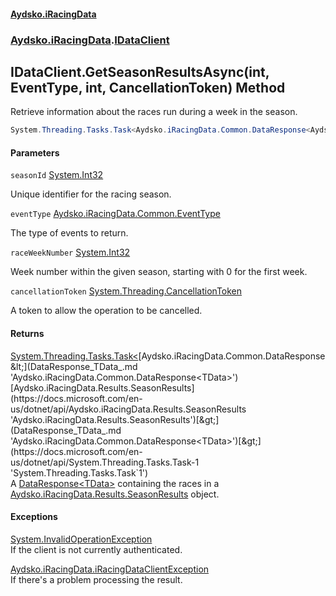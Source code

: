 #### [Aydsko.iRacingData](index.md 'index')
### [Aydsko.iRacingData](index.md#Aydsko.iRacingData 'Aydsko.iRacingData').[IDataClient](IDataClient.md 'Aydsko.iRacingData.IDataClient')

## IDataClient.GetSeasonResultsAsync(int, EventType, int, CancellationToken) Method

Retrieve information about the races run during a week in the season.

```csharp
System.Threading.Tasks.Task<Aydsko.iRacingData.Common.DataResponse<Aydsko.iRacingData.Results.SeasonResults>> GetSeasonResultsAsync(int seasonId, Aydsko.iRacingData.Common.EventType eventType, int raceWeekNumber, System.Threading.CancellationToken cancellationToken=default(System.Threading.CancellationToken));
```
#### Parameters

<a name='Aydsko.iRacingData.IDataClient.GetSeasonResultsAsync(int,Aydsko.iRacingData.Common.EventType,int,System.Threading.CancellationToken).seasonId'></a>

`seasonId` [System.Int32](https://docs.microsoft.com/en-us/dotnet/api/System.Int32 'System.Int32')

Unique identifier for the racing season.

<a name='Aydsko.iRacingData.IDataClient.GetSeasonResultsAsync(int,Aydsko.iRacingData.Common.EventType,int,System.Threading.CancellationToken).eventType'></a>

`eventType` [Aydsko.iRacingData.Common.EventType](https://docs.microsoft.com/en-us/dotnet/api/Aydsko.iRacingData.Common.EventType 'Aydsko.iRacingData.Common.EventType')

The type of events to return.

<a name='Aydsko.iRacingData.IDataClient.GetSeasonResultsAsync(int,Aydsko.iRacingData.Common.EventType,int,System.Threading.CancellationToken).raceWeekNumber'></a>

`raceWeekNumber` [System.Int32](https://docs.microsoft.com/en-us/dotnet/api/System.Int32 'System.Int32')

Week number within the given season, starting with 0 for the first week.

<a name='Aydsko.iRacingData.IDataClient.GetSeasonResultsAsync(int,Aydsko.iRacingData.Common.EventType,int,System.Threading.CancellationToken).cancellationToken'></a>

`cancellationToken` [System.Threading.CancellationToken](https://docs.microsoft.com/en-us/dotnet/api/System.Threading.CancellationToken 'System.Threading.CancellationToken')

A token to allow the operation to be cancelled.

#### Returns
[System.Threading.Tasks.Task&lt;](https://docs.microsoft.com/en-us/dotnet/api/System.Threading.Tasks.Task-1 'System.Threading.Tasks.Task`1')[Aydsko.iRacingData.Common.DataResponse&lt;](DataResponse_TData_.md 'Aydsko.iRacingData.Common.DataResponse<TData>')[Aydsko.iRacingData.Results.SeasonResults](https://docs.microsoft.com/en-us/dotnet/api/Aydsko.iRacingData.Results.SeasonResults 'Aydsko.iRacingData.Results.SeasonResults')[&gt;](DataResponse_TData_.md 'Aydsko.iRacingData.Common.DataResponse<TData>')[&gt;](https://docs.microsoft.com/en-us/dotnet/api/System.Threading.Tasks.Task-1 'System.Threading.Tasks.Task`1')  
A [DataResponse&lt;TData&gt;](DataResponse_TData_.md 'Aydsko.iRacingData.Common.DataResponse<TData>') containing the races in a [Aydsko.iRacingData.Results.SeasonResults](https://docs.microsoft.com/en-us/dotnet/api/Aydsko.iRacingData.Results.SeasonResults 'Aydsko.iRacingData.Results.SeasonResults') object.

#### Exceptions

[System.InvalidOperationException](https://docs.microsoft.com/en-us/dotnet/api/System.InvalidOperationException 'System.InvalidOperationException')  
If the client is not currently authenticated.

[Aydsko.iRacingData.iRacingDataClientException](https://docs.microsoft.com/en-us/dotnet/api/Aydsko.iRacingData.iRacingDataClientException 'Aydsko.iRacingData.iRacingDataClientException')  
If there's a problem processing the result.
